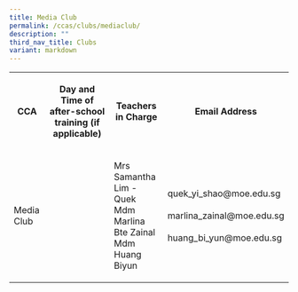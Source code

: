 ```yaml
---
title: Media Club
permalink: /ccas/clubs/mediaclub/
description: ""
third_nav_title: Clubs
variant: markdown
---
```

<table style="minWidth: 100px">
<colgroup>
<col>
<col>
<col>
<col>
</colgroup>
<tbody>
<tr>
<th rowspan="1" colspan="1">
<p>CCA</p>
</th>
<th rowspan="1" colspan="1">
<p>Day and Time of after-school training (if applicable)</p>
</th>
<th rowspan="1" colspan="1">
<p>Teachers in Charge</p>
</th>
<th rowspan="1" colspan="1">
<p>Email Address</p>
</th>
</tr>
<tr>
<td rowspan="1" colspan="1">
<p>Media Club</p>
</td>
<td rowspan="1" colspan="1">
<p></p>
</td>
<td rowspan="1" colspan="1">
<p>Mrs Samantha Lim - Quek
<br>Mdm Marlina Bte Zainal
<br>Mdm Huang Biyun</p>
</td>
<td rowspan="1" colspan="1">
<p>quek_yi_shao@moe.edu.sg
<br>
<br>marlina_zainal@moe.edu.sg
<br>
<br>huang_bi_yun@moe.edu.sg</p>
</td>
</tr>
</tbody>
</table>
<p>
<br>
</p>